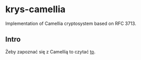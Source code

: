 # krys-camellia

Implementation of Camellia cryptosystem based on RFC 3713.

## Intro

Żeby zapoznać się z Camellią to czytać [to](docs/).
